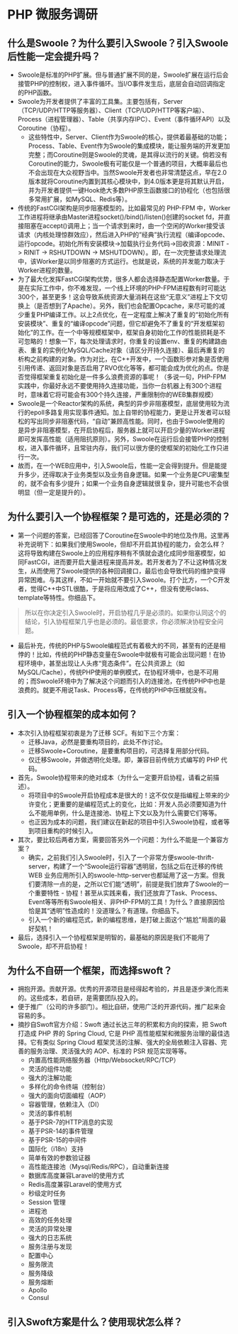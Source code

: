 # PHP 微服务调研
## 什么是Swoole？为什么要引入Swoole？引入Swoole后性能一定会提升吗？
* Swoole是标准的PHP扩展。但与普通扩展不同的是，Swoole扩展在运行后会接管PHP的控制权，进入事件循环。当I/O事件发生后，底层会自动回调指定的PHP函数。
* Swoole为开发者提供了丰富的工具集。主要包括有，Server（TCP/UDP/HTTP等服务器）、Client（TCP/UDP/HTTP等客户端）、Process（进程管理器）、Table（共享内存IPC）、Event（事件循环API）以及Coroutine（协程）。
	* 这些特性中，Server、Client作为Swoole的核心，提供着最基础的功能；Process、Table、Event作为Swoole的集成模块，能让服务端的开发更加完整；而Coroutine则是Swoole的灵魂，是其得以流行的关键。倘若没有Coroutine的能力，Swoole极有可能仅是一个普通的项目，大概率最后也不会出现在大众视野当中。当然Swoole开发者也非常清楚这点，早在2.0版本就将Coroutine内置到其核心模块中，到4.0版本更是将其默认开启，并为开发者提供一键Hook绝大多数PHP原生函数接口的协程化（也包括很多常用扩展，如MySQL、Redis等）。
* 传统的FastCGI架构是同步阻塞模型的。比如最常见的 PHP-FPM 中，Worker工作进程将继承由Master进程socket()/bind()/listen()创建的socket fd，并直接阻塞在accept()调用上；当一个请求到来时，由一个空闲的Worker接受该请求（内核处理惊群效应），然后进入PHP的”经典”执行流程（编译opcode、运行opcode。初始化所有安装模块->加载执行业务代码->回收资源：MINIT -> RINIT -> RSHUTDOWN -> MSHUTDOWN）。即，在一次完整请求处理流中，该Worker是以同步阻塞的方式运行。也就是说，系统的并发能力取决于Worker进程的数量。
* 为了最大化发挥FastCGI架构优势，很多人都会选择静态配置Worker数量。于是在实际工作中，你不难发现，一个线上环境的PHP-FPM进程数有时可能达300个，甚至更多！这会导致系统资源大量消耗在这些“无意义”进程上下文切换上（是否想到了Apache）。另外，我们也会配置Opcache，来尽可能的减少重复PHP编译工作。以上2点优化，在一定程度上解决了重复的“初始化所有安装模块”、重复的“编译opcode”问题，但它却避免不了重复的“开发框架初始化”的工作。在一个中等规模框架中，框架自身初始化工作的性能损耗是不可忽略的！想象一下，每次处理请求时，你重复的设置env、重复的构建路由表、重复的实例化MySQL/Cache对象（请区分开持久连接）、最后再重复的析构之前构建的对象。作为对比，在C++开发中，一个函数形参对象是否使用引用传递、返回对象是否启用了RVO优化等等，都可能会成为优化的点。你是否觉得框架重复初始化是一件多么浪费资源的事呢！（多说一句，PHP-FPM实践中，你最好永远不要使用持久连接功能，当你一台机器上有300个进程时，意味着它将可能会有300个持久连接，严重限制你的WEB集群规模）
* Swoole是一个Reactor架构的系统，典型的异步非阻塞模型，底层使用较为流行的epoll多路复用实现事件通知。加上自带的协程能力，更是让开发者可以轻松的写出同步非阻塞代码，“自动”兼顾高性能。同时，也由于Swoole使用的是异步非阻塞模型，在开启协程后，服务器上就可以开启少量的Worker进程即可发挥高性能（适用阻抗原则）。另外，Swoole在运行后会接管PHP的控制权，进入事件循环，且常驻内存，我们可以很方便的使框架的初始化工作只进行一次。
* 故而，在一个WEB应用中，引入Swoole后，性能一定会得到提升。但是能提升多少，还得取决于业务类型以及业务自身逻辑。如果一个业务是CPU密集型的，就不会有多少提升；如果一个业务自身逻辑就很复杂，提升可能也不会很明显（但一定是提升的）。

## 为什么要引入一个协程框架？是可选的，还是必须的？
* 第一个问题的答案，已经回答了Coroutine在Swoole中的地位及作用。这里再补充说明下：如果我们使用Swoole，但却不开启其协程的能力，会怎么样？这将导致构建在Swoole上的应用程序稍有不慎就会退化成同步阻塞模型，如同FastCGI，进而要开启大量进程来提高并发。若开发者为了不让这种情况发生，从而使用了Swoole提供的各种回调接口，最后也会导致代码的维护变得异常困难。与其这样，不如一开始就不要引入Swoole。打个比方，一个C开发者，觉得C++中STL很酷，于是将应用改成了C++，但没有使用class、template等特性。你细品下。
> 所以在你决定引入Swoole时，开启协程几乎是必须的。如果你认同这个的结论，引入协程框架几乎也是必须的。最低要求，你必须解决协程安全问题。
* 最后补充，传统的PHP与Swoole编程范式有着极大的不同，甚至有的还是相悖的！比如，传统的PHP静态变量在Swoole中就极有可能会出现问题！在协程环境中，甚至出现让人头疼“竞态条件”。在公共资源上（如MySQL/Cache），传统PHP使用的单例模式，在协程环境中，也是不可用的；而Swoole环境中为了解决这个问题而引入的连接池，在传统PHP中也是浪费的。就更不用说Task、Process等，在传统的PHP中压根就没有。

## 引入一个协程框架的成本如何？
* 本次引入协程框架初衷是为了迁移 SCF。有如下三个方案：
    * 迁移Java，必然是要重构项目的，此处不作讨论。
    * 迁移Swoole+Coroutine，是要重构项目的，可选择复用部分代码。
    * 仅迁移Swoole，并做透明化处理。即，兼容目前传统方式编写的 PHP 代码。
* 首先，Swoole协程带来的绝对成本（为什么一定要开启协程，请看之前描述）。
    * 将项目中的Swoole开启协程成本是很大的！这不仅仅是指编程上带来的少许变化；更重要的是编程范式上的变化，比如：开发人员必须要知道为什么不能用单例，什么是连接池、协程上下文以及为什么需要它们等等。
    * 也正因为成本的问题，我们建议在新起的项目中引入Swoole协程，或者等到项目重构的时候引入。
* 其次，要比较后两者方案，需要回答另外一个问题：为什么不能是一个兼容方案？
    * 确实，之前我们引入Swoole时，引入了一个非常方便swoole-thrift-server，构建了一个“Swoole运行容器”透明层，包括之后在迁移的传统 WEB 业务应用所引入的swoole-http-server也都延用了这一方案。但我们要清除一点的是，之所以它们能“透明”，前提是我们放弃了Swoole的一个重要特性 - 协程！甚至从实践来看，我们还放弃了Task、Process、Event等等所有Swoole相关、非PHP-FPM的工具！为什么？直接原因恰恰是其“透明”性造成的！没道理么？有道理。你细品下。
    * 引入一个新的编程范式，新的编程思维，是打破上面这个“尴尬”局面的最好契机！
* 最后，选择引入一个协程框架是明智的，最基础的原因是我们不能用了Swoole，却不开启协程！

## 为什么不自研一个框架，而选择swoft？ 
* 拥抱开源。贡献开源。优秀的开源项目是经得起考验的，并且是逐步演化而来的。这些成本，若自研，是需要团队投入的。
* 便于推广（公司的许多部门）。相比自研，使用广泛的开源代码，推广起来会容易的多。
* 摘抄自Swoft官方介绍：Swoft 通过长达三年的积累和方向的探索，把 Swoft 打造成 PHP 界的 Spring Cloud, 它是 PHP 高性能框架和微服务治理的最佳选择。它有类似 Spring Cloud 框架灵活的注解、强大的全局依赖注入容器、完善的服务治理、灵活强大的 AOP、标准的 PSR 规范实现等等。
	* 内置高性能网络服务器（Http/Websocket/RPC/TCP）
	* 灵活的组件功能
	* 强大的注解功能
	* 多样化的命令终端（控制台）
	* 强大的面向切面编程（AOP）
	* 容器管理，依赖注入（DI）
	* 灵活的事件机制
	* 基于PSR-7的HTTP消息的实现
	* 基于PSR-14的事件管理
	* 基于PSR-15的中间件
	* 国际化（i18n）支持
	* 简单有效的参数验证器
	* 高性能连接池（Mysql/Redis/RPC），自动重新连接
	* 数据库高度兼容Laravel的使用方式
	* Redis高度兼容Laravel的使用方式
	* 秒级定时任务
	* Session 管理
	* 进程池
	* 高效的任务处理
	* 灵活的异常处理
	* 强大的日志系统
	* 服务注册与发现
	* 配置中心
	* 服务限流
	* 服务降级
	* 服务熔断
	* Apollo
	* Consul

## 引入Swoft方案是什么？使用现状怎么样？

